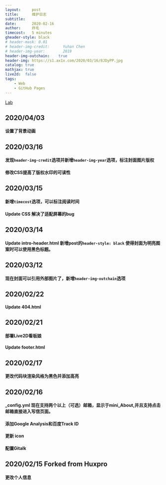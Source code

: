 ```yaml
---
layout:     post
title:      维护日志
subtitle:   
date:       2020-02-16
author:     炸毛
timecost:   5 minutes
gheader-style: black
# header-mask: 0.01
# header-img-credit:      Yuhan Chen
# header-img-year:        2019 
header-img-outchain:    true
header-img: https://s1.ax1x.com/2020/03/16/8JDyPP.jpg
catalog: true
mathjax: true
live2d:  false
tags:
    - Web
    - GitHub Pages
---
```


[Lab](https://cleveryh.github.io/test.html)




## 2020/04/03

#### 设置了背景动画

## 2020/03/16

#### 发现`header-img-credit`选项并新增`header-img-year`选项，标注封面图片版权

#### 修改CSS提高了版权水印的可读性

## 2020/03/15

#### 新增`timecost`选项，可以标注阅读时间

#### Update CSS 解决了适配屏幕的bug

## 2020/03/14

#### Update intro-header.html 新增post的`header-style: black` 使得封面为明亮图案时可以使用黑色标题。


## 2020/03/12

#### 现在封面可以引用外部图片了，新增`header-img-outchain`选项

## 2020/02/22

#### Update 404.html

## 2020/02/21

#### 部署Live2D看板娘

#### Update footer.html

## 2020/02/17

#### 更改代码块渲染风格为黑色并添加高亮


## 2020/02/16 

#### _config.yml 现在支持两个以上（可选）邮箱，显示于mini_About,并且支持点击邮箱直接进入写信页面。

#### 添加Google Analysis和百度Track ID

#### 更新 icon

#### 配置Gitalk

## 2020/02/15 Forked from Huxpro

#### 更改个人信息

